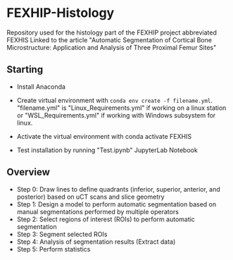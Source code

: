 # FEXHIP-Histology
Repository used for the histology part of the FEXHIP project abbreviated FEXHIS
Linked to the article "Automatic Segmentation of Cortical Bone Microstructure: Application and Analysis of Three Proximal Femur Sites"

## Starting
- Install Anaconda
- Create virtual environment with `conda env create -f filename.yml`. "filename.yml" is "Linux_Requirements.yml" if working on a linux station or "WSL_Requirements.yml" if working with Windows subsystem for linux.
- Activate the virtual environment with conda activate FEXHIS

- Test installation by running "Test.ipynb" JupyterLab Notebook

## Overview
- Step 0: Draw lines to define quadrants (inferior, superior, anterior, and posterior) based on uCT scans and slice geometry
- Step 1: Design a model to perform automatic segmentation based on manual segmentations performed by multiple operators
- Step 2: Select regions of interest (ROIs) to perform automatic segmentation
- Step 3: Segment selected ROIs
- Step 4: Analysis of segmentation results (Extract data)
- Step 5: Perform statistics